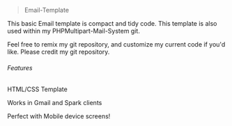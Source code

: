 > Email-Template


This basic Email template is compact and tidy code. This template is also used within my PHPMultipart-Mail-System git.

Feel free to remix my git repository, and customize my current code if you'd like. Please credit my git repository.

###### Features
HTML/CSS Template

Works in Gmail and Spark clients

Perfect with Mobile device screens!
